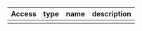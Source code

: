 | Access | type | name | description |
| ----- | ---- | ---- | ----------- |
|       |      |      |             |
